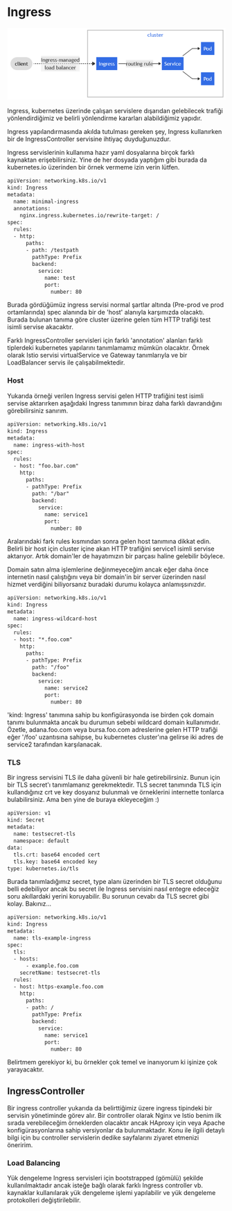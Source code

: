 # Ingress

![Ingress](./ingress-kubernetes-io.png)

Ingress, kubernetes üzerinde çalışan servislere dışarıdan gelebilecek trafiği yönlendirdiğimiz 
ve belirli yönlendirme kararları alabildiğimiz yapıdır.

Ingress yapılandırmasında akılda tutulması gereken şey, Ingress kullanırken bir de 
IngressController servisine ihtiyaç duyduğunuzdur.

Ingress servislerinin kullanıma hazır yaml dosyalarına birçok farklı kaynaktan erişebilirsiniz.
Yine de her dosyada yaptığım gibi burada da kubernetes.io üzerinden bir örnek vermeme izin verin lütfen.

```
apiVersion: networking.k8s.io/v1
kind: Ingress
metadata:
  name: minimal-ingress
  annotations:
    nginx.ingress.kubernetes.io/rewrite-target: /
spec:
  rules:
  - http:
      paths:
      - path: /testpath
        pathType: Prefix
        backend:
          service:
            name: test
            port:
              number: 80
```

Burada gördüğümüz ingress servisi normal şartlar altında (Pre-prod ve prod ortamlarında) spec alanında bir de 'host'
alanıyla karşımızda olacaktı. Burada bulunan tanıma göre cluster üzerine gelen tüm HTTP trafiği test isimli servise akacaktır.

Farklı IngressController servisleri için farklı 'annotation' alanları farklı tiplerdeki kubernetes yapılarını tanımlamamız mümkün olacaktır.
Örnek olarak Istio servisi virtualService ve Gateway tanımlarıyla ve bir LoadBalancer servis ile çalışabilmektedir.

### Host

Yukarıda örneği verilen Ingress servisi gelen HTTP trafiğini test isimli servise aktarırken aşağıdaki Ingress tanımının biraz daha farklı 
davrandığını görebilirsiniz sanırım.

```
apiVersion: networking.k8s.io/v1
kind: Ingress
metadata:
  name: ingress-with-host
spec:
  rules:
  - host: "foo.bar.com"
    http:
      paths:
      - pathType: Prefix
        path: "/bar"
        backend:
          service:
            name: service1
            port:
              number: 80
```

Aralarındaki fark rules kısmından sonra gelen host tanımına dikkat edin. Belirli bir host için cluster içine akan HTTP trafiğini
service1 isimli servise aktarıyor. Artık domain'ler de hayatımızın bir parçası haline gelebilir böylece.

Domain satın alma işlemlerine değinmeyeceğim ancak eğer daha önce internetin nasıl çalıştığını veya bir domain'in 
bir server üzerinden nasıl hizmet verdiğini biliyorsanız buradaki durumu kolayca anlamışsınızdır.

```
apiVersion: networking.k8s.io/v1
kind: Ingress
metadata:
  name: ingress-wildcard-host
spec:
  rules:
  - host: "*.foo.com"
    http:
      paths:
      - pathType: Prefix
        path: "/foo"
        backend:
          service:
            name: service2
            port:
              number: 80
```

'kind: Ingress' tanımına sahip bu konfigürasyonda ise birden çok domain tanımı bulunmakta ancak bu durumun sebebi 
wildcard domain kullanımıdır. Özetle, adana.foo.com veya bursa.foo.com adreslerine gelen HTTP trafiği 
eğer '/foo' uzantısına sahipse, bu kubernetes cluster'ına gelirse iki adres de service2 tarafından karşılanacak.

### TLS

Bir ingress servisini TLS ile daha güvenli bir hale getirebilirsiniz. Bunun için bir TLS secret'ı tanımlamanız gerekmektedir. 
TLS secret tanımında TLS için kullandığınız crt ve key dosyanız bulunmalı ve örneklerini internette tonlarca bulabilirsiniz.
Ama ben yine de buraya ekleyeceğim :)

```
apiVersion: v1
kind: Secret
metadata:
  name: testsecret-tls
  namespace: default
data:
  tls.crt: base64 encoded cert
  tls.key: base64 encoded key
type: kubernetes.io/tls
```

Burada tanımladığımız secret, type alanı üzerinden bir TLS secret olduğunu belli edebiliyor ancak bu secret ile 
Ingress servisini nasıl entegre edeceğiz soru akıllardaki yerini koruyabilir. Bu sorunun cevabı da TLS secret gibi kolay. Bakınız...

```
apiVersion: networking.k8s.io/v1
kind: Ingress
metadata:
  name: tls-example-ingress
spec:
  tls:
  - hosts:
      - example.foo.com
    secretName: testsecret-tls
  rules:
  - host: https-example.foo.com
    http:
      paths:
      - path: /
        pathType: Prefix
        backend:
          service:
            name: service1
            port:
              number: 80
```
Belirtmem gerekiyor ki, bu örnekler çok temel ve inanıyorum ki işinize çok yarayacaktır.

## IngressController

Bir ingress controller yukarıda da belirttiğimiz üzere ingress tipindeki bir servisin yönetiminde görev alır.
Bir controller olarak Nginx ve Istio benim ilk sırada verebileceğim örneklerden olacaktır ancak HAproxy için veya 
Apache konfigürasyonlarına sahip versiyonlar da bulunmaktadır. Konu ile ilgili detaylı bilgi için bu controller servislerin 
dedike sayfalarını ziyaret etmenizi öneririm.

### Load Balancing

Yük dengeleme Ingress servisleri için bootstrapped (gömülü) şekilde kullanılmaktadır ancak isteğe bağlı olarak 
farklı Ingress controller vb. kaynaklar kullanılarak yük dengeleme işlemi yapılabilir ve yük dengeleme protokolleri değiştirilebilir.

